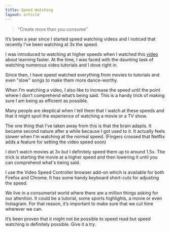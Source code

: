 ```yaml
---
title: Speed Watching
layout: article
---
```


> “Create more than you consume”

It’s been a year since I started speed watching videos and I noticed that recently I’ve been watching at 3x the speed.

I was introduced to watching at higher speeds when I watched this [video](https://youtu.be/nxWfZP6eslM) about learning faster. At the time, I was faced with the daunting task of watching numerous video tutorials and I dove right in.

Since then, I have speed watched everything from movies to tutorials and even "slow" songs to make them more dance-worthy.

When I’m watching a video, I also like to increase the speed until the point where I don’t comprehend what’s being said. This is a handy trick of making sure I am being as efficient as possible.

Many people are skeptical when I tell them that I watch at these speeds and that it might spoil the experience of watching a movie or a TV show.

The one thing that I’ve taken away from this is that the brain adapts. It became second nature after a while because I got used to it. It actually feels slower when I'm watching at the normal speed. (Fingers crossed that Netflix adds a feature for setting the video speed soon)

I don’t watch movies at 3x but I definitely speed them up to around 1.5x. The trick is starting the movie at a higher speed and then lowering it until you can comprehend what's being said.

I use the Video Speed Controller browser add-on which is available for both Firefox and Chrome. It has some handy keyboard short-cuts for adjusting the speed.

We live in a consumerist world where there are a million things asking for our attention. It could be a tutorial, some sports highlights, a movie or even Instagram. For that reason, it’s important to make sure that we cut time wherever we can.

It’s been proven that it might not be possible to speed read but speed watching is definitely possible. Give it a try.